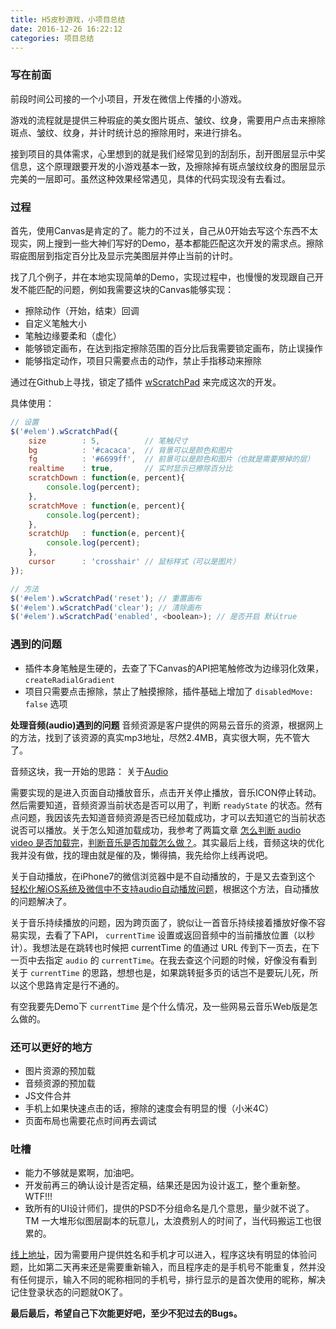 ```yaml
---
title: H5皮秒游戏，小项目总结
date: 2016-12-26 16:22:12
categories: 项目总结
---
```



### 写在前面

前段时间公司接的一个小项目，开发在微信上传播的小游戏。

游戏的流程就是提供三种瑕疵的美女图片斑点、皱纹、纹身，需要用户点击来擦除斑点、皱纹、纹身，并计时统计总的擦除用时，来进行排名。

接到项目的具体需求，心里想到的就是我们经常见到的刮刮乐，刮开图层显示中奖信息，这个原理跟要开发的小游戏基本一致，及擦除掉有斑点皱纹纹身的图层显示完美的一层即可。虽然这种效果经常遇见，具体的代码实现没有去看过。


### 过程

首先，使用Canvas是肯定的了。能力的不过关，自己从0开始去写这个东西不太现实，网上搜到一些大神们写好的Demo，基本都能匹配这次开发的需求点。擦除瑕疵图层到指定百分比及显示完美图层并停止当前的计时。

找了几个例子，并在本地实现简单的Demo，实现过程中，也慢慢的发现跟自己开发不能匹配的问题，例如我需要这块的Canvas能够实现：

- 擦除动作（开始，结束）回调
- 自定义笔触大小
- 笔触边缘要柔和（虚化）
- 能够锁定画布，在达到指定擦除范围的百分比后我需要锁定画布，防止误操作
- 能够指定动作，项目只需要点击的动作，禁止手指移动来擦除

通过在Github上寻找，锁定了插件 [wScratchPad](https://github.com/websanova/wScratchPad) 来完成这次的开发。

具体使用：
```javascript
// 设置
$('#elem').wScratchPad({
    size        : 5,          // 笔触尺寸
    bg          : '#cacaca',  // 背景可以是颜色和图片
    fg          : '#6699ff',  // 前景可以是颜色和图片（也就是需要擦掉的层）
    realtime    : true,       // 实时显示已擦除百分比
    scratchDown : function(e, percent){
        console.log(percent);
    },
    scratchMove : function(e, percent){
        console.log(percent);
    },
    scratchUp   : function(e, percent){
        console.log(percent);
    },
    cursor      : 'crosshair' // 鼠标样式（可以是图片）
});

// 方法
$('#elem').wScratchPad('reset'); // 重置画布
$('#elem').wScratchPad('clear'); // 清除画布
$('#elem').wScratchPad('enabled', <boolean>); // 是否开启 默认true
```


### 遇到的问题
- 插件本身笔触是生硬的，去查了下Canvas的API把笔触修改为边缘羽化效果，`createRadialGradient`
- 项目只需要点击擦除，禁止了触摸擦除，插件基础上增加了 `disabledMove: false` 选项

**处理音频(audio)遇到的问题**
音频资源是客户提供的网易云音乐的资源，根据网上的方法，找到了该资源的真实mp3地址，尽然2.4MB，真实很大啊，先不管大了。

音频这块，我一开始的思路：
关于[Audio](http://www.w3school.com.cn/jsref/dom_obj_audio.asp)

需要实现的是进入页面自动播放音乐，点击开关停止播放，音乐ICON停止转动。然后需要知道，音频资源当前状态是否可以用了，判断 `readyState` 的状态。然有点问题，我因该先去知道音频资源是否已经加载成功，才可以去知道它的当前状态说否可以播放。关于怎么知道加载成功，我参考了两篇文章 [怎么判断 audio video 是否加载完](http://kaifage.com/notes/87/audio-ready.html)，[判断音乐是否加载怎么做？](https://segmentfault.com/q/1010000007183637)。其实最后上线，音频这块的优化我并没有做，找的理由就是催的及，懒得搞，我先给你上线再说吧。

关于自动播放，在iPhone7的微信浏览器中是不自动播放的，于是又去查到这个 [轻松化解iOS系统及微信中不支持audio自动播放问题](http://webexp.cn/dlsd2016.html)，根据这个方法，自动播放的问题解决了。

关于音乐持续播放的问题，因为跨页面了，貌似让一首音乐持续接着播放好像不容易实现，去看了下API， `currentTime` 设置或返回音频中的当前播放位置（以秒计）。我想法是在跳转也时候把 currentTime 的值通过 URL 传到下一页去，在下一页中去指定 `audio` 的 `currentTime`。在我去查这个问题的时候，好像没有看到关于 `currentTime` 的思路，想想也是，如果跳转挺多页的话岂不是要玩儿死，所以这个思路肯定是行不通的。

有空我要先Demo下 `currentTime` 是个什么情况，及一些网易云音乐Web版是怎么做的。


### 还可以更好的地方
- 图片资源的预加载
- 音频资源的预加载
- JS文件合并
- 手机上如果快速点击的话，擦除的速度会有明显的慢（小米4C）
- 页面布局也需要花点时间再去调试

### 吐槽
- 能力不够就是累啊，加油吧。
- 开发前再三的确认设计是否定稿，结果还是因为设计返工，整个重新整。WTF!!!
- 致所有的UI设计师们，提供的PSD不分组命名是几个意思，量少就不说了。TM 一大堆形似图层副本的玩意儿，太浪费别人的时间了，当代码搬运工也很累的。

[线上地址](http://www.searchsport.cn:8015/)，因为需要用户提供姓名和手机才可以进入，程序这块有明显的体验问题，比如第二天再来还是需要重新输入，而且程序走的是手机号不能重复，然并没有任何提示，输入不同的昵称相同的手机号，排行显示的是首次使用的昵称，解决记住登录状态的问题就OK了。

**最后最后，希望自己下次能更好吧，至少不犯过去的Bugs。**
